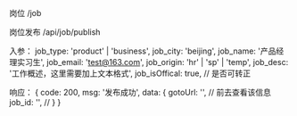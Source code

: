 岗位 
/job

岗位发布
/api/job/publish

入参：
  job_type: 'product' | 'business',
  job_city: 'beijing',
  job_name: '产品经理实习生',
  job_email: 'test@163.com',
  job_origin: 'hr' | 'sp' | 'temp',
  job_desc: '工作概述，这里需要加上文本格式',
  job_isOffical: true, // 是否可转正

响应：
  {
    code: 200,
    msg: '发布成功',
    data: {
      gotoUrl: '', // 前去查看该信息
      job_id: '', //
    }
  }

